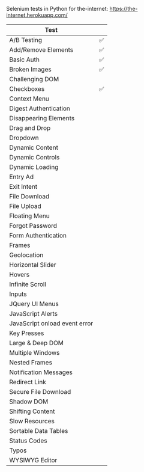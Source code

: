 Selenium tests in Python for the-internet: https://the-internet.herokuapp.com/

|Test                           |  |
|-------------------------------|--|
|A/B Testing                    |✅|
|Add/Remove Elements            |✅|
|Basic Auth                     |✅|
|Broken Images                  |✅|
|Challenging DOM                ||
|Checkboxes                     |✅|
|Context Menu                   ||
|Digest Authentication          ||
|Disappearing Elements          ||
|Drag and Drop                  ||
|Dropdown                       ||
|Dynamic Content                ||
|Dynamic Controls               ||
|Dynamic Loading                ||
|Entry Ad                       ||
|Exit Intent                    ||
|File Download                  ||
|File Upload                    ||
|Floating Menu                  ||
|Forgot Password                ||
|Form Authentication            ||
|Frames                         ||
|Geolocation                    ||
|Horizontal Slider              ||
|Hovers                         ||
|Infinite Scroll                ||
|Inputs                         ||
|JQuery UI Menus                ||
|JavaScript Alerts              ||
|JavaScript onload event error  ||
|Key Presses                    ||
|Large & Deep DOM               ||
|Multiple Windows               ||
|Nested Frames                  ||
|Notification Messages          ||
|Redirect Link                  ||
|Secure File Download           ||
|Shadow DOM                     ||
|Shifting Content               ||
|Slow Resources                 ||
|Sortable Data Tables           ||
|Status Codes                   ||
|Typos                          ||
|WYSIWYG Editor                 ||